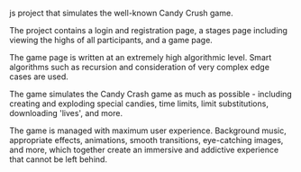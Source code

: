 js project that simulates the well-known Candy Crush game.

The project contains a login and registration page, a stages page including viewing the highs of all participants, and a game page.

The game page is written at an extremely high algorithmic level. Smart algorithms such as recursion and consideration of very complex edge cases are used.

The game simulates the Candy Crash game as much as possible - including creating and exploding special candies, time limits, limit substitutions, downloading 'lives', and more.

The game is managed with maximum user experience. Background music, appropriate effects, animations, smooth transitions, eye-catching images, and more, which together create an immersive and addictive experience that cannot be left behind.
